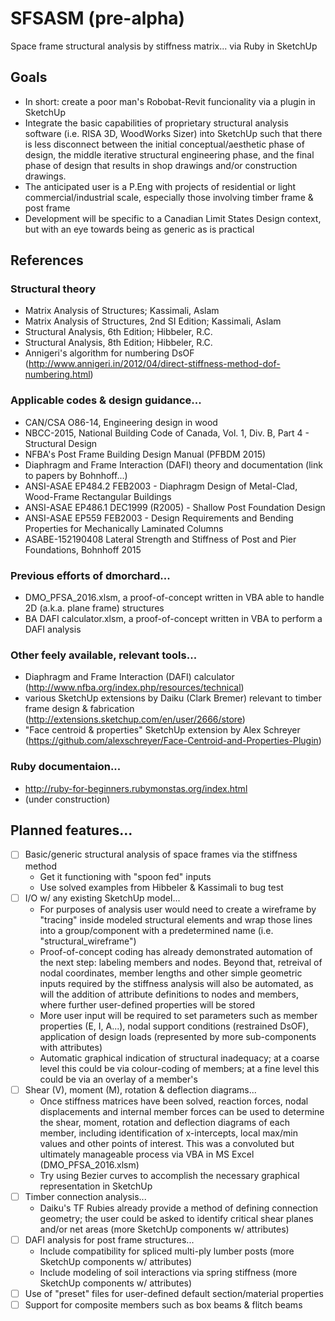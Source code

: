 # SFSASM (pre-alpha)
Space frame structural analysis by stiffness matrix... via Ruby in SketchUp

## Goals
- In short: create a poor man's Robobat-Revit funcionality via a plugin in SketchUp
- Integrate the basic capabilities of proprietary structural analysis software (i.e. RISA 3D, WoodWorks Sizer) into SketchUp such that there is less disconnect between the initial conceptual/aesthetic phase of design, the middle iterative structural engineering phase, and the final phase of design that results in shop drawings and/or construction drawings.
- The anticipated user is a P.Eng with projects of residential or light commercial/industrial scale, especially those involving timber frame & post frame
- Development will be specific to a Canadian Limit States Design context, but with an eye towards being as generic as is practical

## References
### Structural theory
- Matrix Analysis of Structures; Kassimali, Aslam
- Matrix Analysis of Structures, 2nd SI Edition; Kassimali, Aslam
- Structural Analysis, 6th Edition; Hibbeler, R.C.
- Structural Analysis, 8th Edition; Hibbeler, R.C.
- Annigeri's algorithm for numbering DsOF (http://www.annigeri.in/2012/04/direct-stiffness-method-dof-numbering.html)
### Applicable codes & design guidance...
- CAN/CSA O86-14, Engineering design in wood
- NBCC-2015, National Building Code of Canada, Vol. 1, Div. B, Part 4 - Structural Design
- NFBA's Post Frame Building Design Manual (PFBDM 2015)
- Diaphragm and Frame Interaction (DAFI) theory and documentation (link to papers by Bohnhoff...)
- ANSI-ASAE EP484.2 FEB2003 - Diaphragm Design of Metal-Clad, Wood-Frame Rectangular Buildings
- ANSI-ASAE EP486.1 DEC1999 (R2005) - Shallow Post Foundation Design
- ANSI-ASAE EP559  FEB2003 - Design Requirements and Bending Properties for Mechanically Laminated Columns
- ASABE-152190408 Lateral Strength and Stiffness of Post and Pier Foundations, Bohnhoff 2015
### Previous efforts of dmorchard...
- DMO_PFSA_2016.xlsm, a proof-of-concept written in VBA able to handle 2D (a.k.a. plane frame) structures
- BA DAFI calculator.xlsm, a proof-of-concept written in VBA to perform a DAFI analysis
### Other feely available, relevant tools...
- Diaphragm and Frame Interaction (DAFI) calculator (http://www.nfba.org/index.php/resources/technical)
- various SketchUp extensions by Daiku (Clark Bremer) relevant to timber frame design & fabrication (http://extensions.sketchup.com/en/user/2666/store)
- "Face centroid & properties" SketchUp extension by Alex Schreyer (https://github.com/alexschreyer/Face-Centroid-and-Properties-Plugin)
### Ruby documentaion...
- http://ruby-for-beginners.rubymonstas.org/index.html
- (under construction)

## Planned features...
- [ ] Basic/generic structural analysis of space frames via the stiffness method
	- Get it functioning with "spoon fed" inputs
	- Use solved examples from Hibbeler & Kassimali to bug test
- [ ] I/O w/ any existing SketchUp model...
	- For purposes of analysis user would need to create a wireframe by "tracing" inside modeled structural elements and wrap those lines into a group/component with a predetermined name (i.e. "structural_wireframe")
	- Proof-of-concept coding has already demonstrated automation of the next step: labeling members and nodes.  Beyond that, retreival of nodal coordinates, member lengths and other simple geometric inputs required by the stiffness analysis will also be automated, as will the addition of attribute definitions to nodes and members, where further user-defined properties will be stored
	- More user input will be required to set parameters such as member properties (E, I, A...), nodal support conditions (restrained DsOF), application of design loads (represented by more sub-components with attributes)
	- Automatic graphical indication of structural inadequacy; at a coarse level this could be via colour-coding of members; at a fine level this could be via an overlay of a member's 
- [ ] Shear (V), moment (M), rotation & deflection diagrams...
	- Once stiffness matrices have been solved, reaction forces, nodal displacements and internal member forces can be used to determine the shear, moment, rotation and deflection diagrams of each member, including identification of x-intercepts, local max/min values and other points of interest.  This was a convoluted but ultimately manageable process via VBA in MS Excel (DMO_PFSA_2016.xlsm)
	- Try using Bezier curves to accomplish the necessary graphical representation in SketchUp
- [ ] Timber connection analysis...
	- Daiku's TF Rubies already provide a method of defining connection geometry; the user could be asked to identify critical shear planes and/or net areas (more SketchUp components w/ attributes)
- [ ] DAFI analysis for post frame structures...
	- Include compatibility for spliced multi-ply lumber posts (more SketchUp components w/ attributes)
	- Include modeling of soil interactions via spring stiffness (more SketchUp components w/ attributes)
- [ ] Use of "preset" files for user-defined default section/material properties
- [ ] Support for composite members such as box beams & flitch beams
